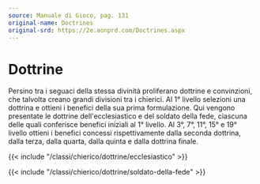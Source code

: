 ```yaml
---
source: Manuale di Gioco, pag. 131
original-name: Doctrines
original-srd: https://2e.aonprd.com/Doctrines.aspx
---
```


# Dottrine

Persino tra i seguaci della stessa divinità proliferano dottrine e convinzioni,
che talvolta creano grandi divisioni tra i chierici. Al 1° livello selezioni una
dottrina e ottieni i benefici della sua prima formulazione. Qui vengono
presentate le dottrine dell'ecclesiastico e del soldato della fede, ciascuna
delle quali conferisce benefici iniziali al 1° livello. Al 3°, 7°, 11°, 15° e
19° livello ottieni i benefici concessi rispettivamente dalla seconda dottrina,
dalla terza, dalla quarta, dalla quinta e dalla dottrina finale.

{{< include "/classi/chierico/dottrine/ecclesiastico" >}}

{{< include "/classi/chierico/dottrine/soldato-della-fede" >}}
